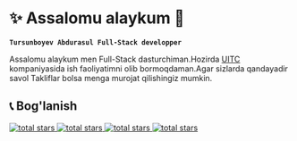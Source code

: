 # ✨ Assalomu alaykum 👋

**`Tursunboyev Abdurasul Full-Stack developper`**

Assalomu alaykum men Full-Stack dasturchiman.Hozirda <a href='https://t.me/uitc_uz'>UITC</a> kompaniyasida ish faoliyatimni olib bormoqdaman.Agar sizlarda qandayadir savol Takliflar bolsa menga murojat qilishingiz mumkin.

## 📞 Bog'lanish

   <p align="left">
      <a href="https://github.com/rasuljonFullStackDev?tab=repositories">
         <img alt="total stars" title="Git Hub" src="https://custom-icon-badges.demolab.com/github/stars/ForrestKnight?color=55960c&style=for-the-badge&labelColor=488207&logo=star"/>
      </a>
      <a href="tel:+998995192378">
         <img alt="total stars" title="Telefon" src="https://custom-icon-badges.demolab.com/badge/+998 (99) 519 23 78-orange?style=for-the-badge&logo=phone&logoColor=white"/>
      </a>
      <a  href='https://mail.google.com/mail/tursunboyevabdurasuldevolop'>
           <img alt="total stars" title="Email" src="https://custom-icon-badges.demolab.com/badge/-tursunboyevabdurasuldevolop@gmail.com-red?style=for-the-badge&logo=mention&logoColor=white"/>
       </a>
           <a  href='https://t.me/FullStackDevelopper'>
           <img alt="total stars" title="Telegram" src="https://custom-icon-badges.demolab.com/badge/Style=Original, Squared=True??logo=style=original, squared=true"/>
       </a>
   </p>

<!--
**rasuljonFullStackDev/rasuljonFullStackDev** is a ✨ _special_ ✨ repository because its `README.md` (this file) appears on your GitHub profile.

Here are some ideas to get you started:

- 🔭 I’m currently working on ...
- 🌱 I’m currently learning ...
- 👯 I’m looking to collaborate on ...
- 🤔 I’m looking for help with ...
- 💬 Ask me about ...
- 📫 How to reach me: ...
- 😄 Pronouns: ...
- ⚡ Fun fact: ...
-->
